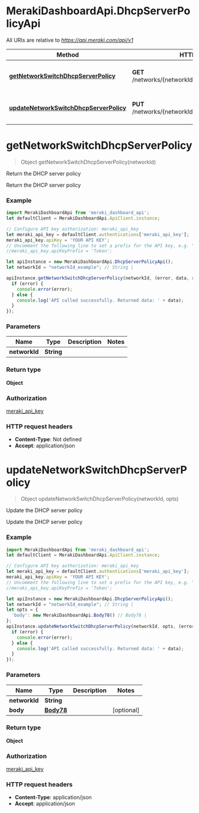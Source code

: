 # MerakiDashboardApi.DhcpServerPolicyApi

All URIs are relative to *https://api.meraki.com/api/v1*

Method | HTTP request | Description
------------- | ------------- | -------------
[**getNetworkSwitchDhcpServerPolicy**](DhcpServerPolicyApi.md#getNetworkSwitchDhcpServerPolicy) | **GET** /networks/{networkId}/switch/dhcpServerPolicy | Return the DHCP server policy
[**updateNetworkSwitchDhcpServerPolicy**](DhcpServerPolicyApi.md#updateNetworkSwitchDhcpServerPolicy) | **PUT** /networks/{networkId}/switch/dhcpServerPolicy | Update the DHCP server policy

<a name="getNetworkSwitchDhcpServerPolicy"></a>
# **getNetworkSwitchDhcpServerPolicy**
> Object getNetworkSwitchDhcpServerPolicy(networkId)

Return the DHCP server policy

Return the DHCP server policy

### Example
```javascript
import MerakiDashboardApi from 'meraki_dashboard_api';
let defaultClient = MerakiDashboardApi.ApiClient.instance;

// Configure API key authorization: meraki_api_key
let meraki_api_key = defaultClient.authentications['meraki_api_key'];
meraki_api_key.apiKey = 'YOUR API KEY';
// Uncomment the following line to set a prefix for the API key, e.g. "Token" (defaults to null)
//meraki_api_key.apiKeyPrefix = 'Token';

let apiInstance = new MerakiDashboardApi.DhcpServerPolicyApi();
let networkId = "networkId_example"; // String | 

apiInstance.getNetworkSwitchDhcpServerPolicy(networkId, (error, data, response) => {
  if (error) {
    console.error(error);
  } else {
    console.log('API called successfully. Returned data: ' + data);
  }
});
```

### Parameters

Name | Type | Description  | Notes
------------- | ------------- | ------------- | -------------
 **networkId** | **String**|  | 

### Return type

**Object**

### Authorization

[meraki_api_key](../README.md#meraki_api_key)

### HTTP request headers

 - **Content-Type**: Not defined
 - **Accept**: application/json

<a name="updateNetworkSwitchDhcpServerPolicy"></a>
# **updateNetworkSwitchDhcpServerPolicy**
> Object updateNetworkSwitchDhcpServerPolicy(networkId, opts)

Update the DHCP server policy

Update the DHCP server policy

### Example
```javascript
import MerakiDashboardApi from 'meraki_dashboard_api';
let defaultClient = MerakiDashboardApi.ApiClient.instance;

// Configure API key authorization: meraki_api_key
let meraki_api_key = defaultClient.authentications['meraki_api_key'];
meraki_api_key.apiKey = 'YOUR API KEY';
// Uncomment the following line to set a prefix for the API key, e.g. "Token" (defaults to null)
//meraki_api_key.apiKeyPrefix = 'Token';

let apiInstance = new MerakiDashboardApi.DhcpServerPolicyApi();
let networkId = "networkId_example"; // String | 
let opts = { 
  'body': new MerakiDashboardApi.Body78() // Body78 | 
};
apiInstance.updateNetworkSwitchDhcpServerPolicy(networkId, opts, (error, data, response) => {
  if (error) {
    console.error(error);
  } else {
    console.log('API called successfully. Returned data: ' + data);
  }
});
```

### Parameters

Name | Type | Description  | Notes
------------- | ------------- | ------------- | -------------
 **networkId** | **String**|  | 
 **body** | [**Body78**](Body78.md)|  | [optional] 

### Return type

**Object**

### Authorization

[meraki_api_key](../README.md#meraki_api_key)

### HTTP request headers

 - **Content-Type**: application/json
 - **Accept**: application/json

